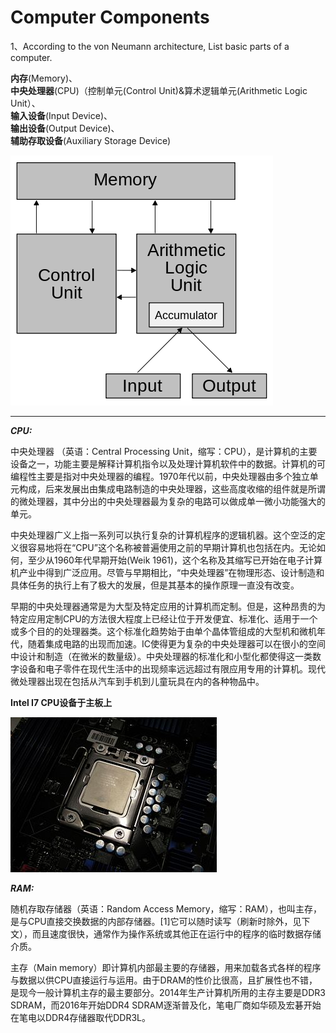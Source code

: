 # Computer Components

1、According to the von Neumann architecture, List basic parts of a computer.    

**内存**(Memory)、  
**中央处理器**(CPU)（控制单元(Control Unit)&算术逻辑单元(Arithmetic Logic Unit）、  
**输入设备**(Input Device)、  
**输出设备**(Output Device)、  
**辅助存取设备**(Auxiliary Storage Device)

![](hw6-1.png)

---
***CPU:***  

中央处理器 （英语：Central Processing Unit，缩写：CPU），是计算机的主要设备之一，功能主要是解释计算机指令以及处理计算机软件中的数据。计算机的可编程性主要是指对中央处理器的编程。1970年代以前，中央处理器由多个独立单元构成，后来发展出由集成电路制造的中央处理器，这些高度收缩的组件就是所谓的微处理器，其中分出的中央处理器最为复杂的电路可以做成单一微小功能强大的单元。

中央处理器广义上指一系列可以执行复杂的计算机程序的逻辑机器。这个空泛的定义很容易地将在“CPU”这个名称被普遍使用之前的早期计算机也包括在内。无论如何，至少从1960年代早期开始(Weik 1961)，这个名称及其缩写已开始在电子计算机产业中得到广泛应用。尽管与早期相比，“中央处理器”在物理形态、设计制造和具体任务的执行上有了极大的发展，但是其基本的操作原理一直没有改变。

早期的中央处理器通常是为大型及特定应用的计算机而定制。但是，这种昂贵的为特定应用定制CPU的方法很大程度上已经让位于开发便宜、标准化、适用于一个或多个目的的处理器类。这个标准化趋势始于由单个晶体管组成的大型机和微机年代，随着集成电路的出现而加速。IC使得更为复杂的中央处理器可以在很小的空间中设计和制造（在微米的数量级）。中央处理器的标准化和小型化都使得这一类数字设备和电子零件在现代生活中的出现频率远远超过有限应用专用的计算机。现代微处理器出现在包括从汽车到手机到儿童玩具在内的各种物品中。  

**Intel I7 CPU设备于主板上**  

![](hw6-2.jpg)  


***RAM:***  

随机存取存储器（英语：Random Access Memory，缩写：RAM），也叫主存，是与CPU直接交换数据的内部存储器。[1]它可以随时读写（刷新时除外，见下文），而且速度很快，通常作为操作系统或其他正在运行中的程序的临时数据存储介质。

主存（Main memory）即计算机内部最主要的存储器，用来加载各式各样的程序与数据以供CPU直接运行与运用。由于DRAM的性价比很高，且扩展性也不错，是现今一般计算机主存的最主要部分。2014年生产计算机所用的主存主要是DDR3 SDRAM，而2016年开始DDR4 SDRAM逐渐普及化，笔电厂商如华硕及宏碁开始在笔电以DDR4存储器取代DDR3L。